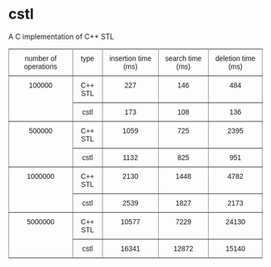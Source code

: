 # cstl
A C implementation of C++ STL
<style type="text/css">
.tg  {border-collapse:collapse;border-spacing:0;}
.tg td{font-family:Arial, sans-serif;font-size:14px;padding:10px 5px;border-style:solid;border-width:1px;overflow:hidden;word-break:normal;border-color:black;}
.tg th{font-family:Arial, sans-serif;font-size:14px;font-weight:normal;padding:10px 5px;border-style:solid;border-width:1px;overflow:hidden;word-break:normal;border-color:black;}
.tg .tg-c3ow{border-color:inherit;text-align:center;vertical-align:top}
</style>
<table class="tg">
  <tr>
    <th class="tg-c3ow">﻿number of operations</th>
    <th class="tg-c3ow">type</th>
    <th class="tg-c3ow">insertion time (ms)</th>
    <th class="tg-c3ow">search time (ms)</th>
    <th class="tg-c3ow">deletion time (ms)</th>
  </tr>
  <tr>
    <td class="tg-c3ow" rowspan="2">100000</td>
    <td class="tg-c3ow">C++ STL</td>
    <td class="tg-c3ow">227</td>
    <td class="tg-c3ow">146</td>
    <td class="tg-c3ow">484</td>
  </tr>
  <tr>
    <td class="tg-c3ow">cstl</td>
    <td class="tg-c3ow">173</td>
    <td class="tg-c3ow">108</td>
    <td class="tg-c3ow">136</td>
  </tr>
  <tr>
    <td class="tg-c3ow" rowspan="2">500000</td>
    <td class="tg-c3ow">C++ STL</td>
    <td class="tg-c3ow">1059</td>
    <td class="tg-c3ow">725</td>
    <td class="tg-c3ow">2395</td>
  </tr>
  <tr>
    <td class="tg-c3ow">cstl</td>
    <td class="tg-c3ow">1132</td>
    <td class="tg-c3ow">825</td>
    <td class="tg-c3ow">951</td>
  </tr>
  <tr>
    <td class="tg-c3ow" rowspan="2">1000000</td>
    <td class="tg-c3ow">C++ STL</td>
    <td class="tg-c3ow">2130</td>
    <td class="tg-c3ow">1448</td>
    <td class="tg-c3ow">4782</td>
  </tr>
  <tr>
    <td class="tg-c3ow">cstl</td>
    <td class="tg-c3ow">2539</td>
    <td class="tg-c3ow">1827</td>
    <td class="tg-c3ow">2173</td>
  </tr>
  <tr>
    <td class="tg-c3ow" rowspan="2">5000000</td>
    <td class="tg-c3ow">C++ STL</td>
    <td class="tg-c3ow">10577</td>
    <td class="tg-c3ow">7229</td>
    <td class="tg-c3ow">24130</td>
  </tr>
  <tr>
    <td class="tg-c3ow">cstl</td>
    <td class="tg-c3ow">16341</td>
    <td class="tg-c3ow">12872</td>
    <td class="tg-c3ow">15140</td>
  </tr>
</table>


